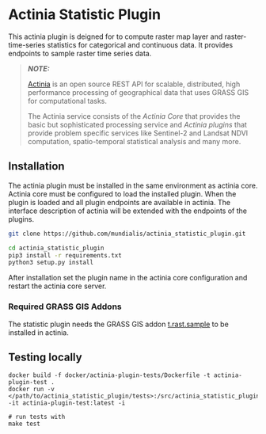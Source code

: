 # Actinia Statistic Plugin


This actinia plugin is deigned for to compute raster map layer and raster-time-series statistics
for categorical and continuous data. It provides endpoints to sample raster
time series data.

> **_NOTE:_**
>
>    [Actinia](https://github.com/mundialis/actinia_core) is an open source REST API for scalable, distributed, high performance
    processing of geographical data that uses GRASS GIS for computational tasks.
>
>    The Actinia service consists of the *Actinia Core* that provides the basic but sophisticated processing service
    and *Actinia plugins* that provide problem specific services like Sentinel-2 and Landsat NDVI computation,
    spatio-temporal statistical analysis and many more.

## Installation

The actinia plugin must be installed in the same environment as actinia core.
Actinia core must be configured to load the installed plugin. When the plugin is
loaded and all plugin endpoints are available in actinia.
The interface description of actinia will be extended with the endpoints of the plugins.

```bash
git clone https://github.com/mundialis/actinia_statistic_plugin.git

cd actinia_statistic_plugin
pip3 install -r requirements.txt
python3 setup.py install
```

After installation set the plugin name in the actinia core configuration
and restart the actinia core server.

### Required GRASS GIS Addons

The statistic plugin needs the GRASS GIS addon [t.rast.sample](https://github.com/mundialis/t.rast.sample) to be installed in actinia.


## Testing locally

```
docker build -f docker/actinia-plugin-tests/Dockerfile -t actinia-plugin-test .
docker run -v </path/to/actinia_statistic_plugin/tests>:/src/actinia_statistic_plugin/tests -it actinia-plugin-test:latest -i

# run tests with
make test
```
